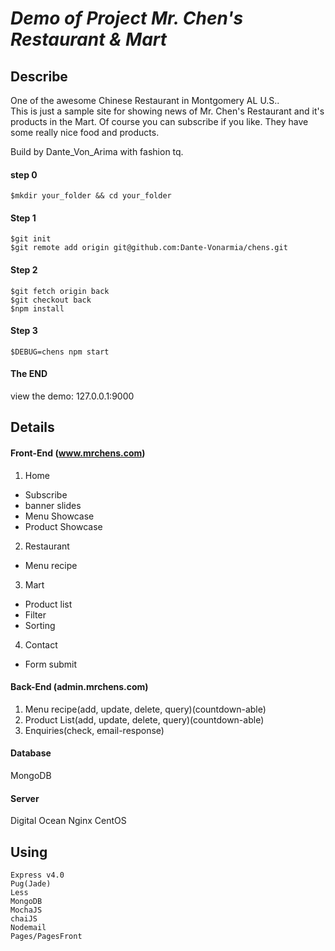 # *Demo of Project Mr. Chen's Restaurant & Mart*  
## Describe
One of the awesome Chinese Restaurant in Montgomery AL U.S..  
This is just a sample site for showing news of Mr. Chen's Restaurant and it's products in the Mart. Of course you can subscribe if you like. They have some really nice food and products.

Build by Dante_Von_Arima with fashion tq.

#### step 0
    $mkdir your_folder && cd your_folder

#### Step 1
    $git init
    $git remote add origin git@github.com:Dante-Vonarmia/chens.git

#### Step 2
    $git fetch origin back
    $git checkout back
    $npm install

#### Step 3
    $DEBUG=chens npm start

#### The END
view the demo: 127.0.0.1:9000


## Details

#### Front-End (www.mrchens.com)
1. Home
- Subscribe
- banner slides
- Menu Showcase
- Product Showcase
2. Restaurant
- Menu recipe
3. Mart
- Product list
- Filter
- Sorting
4. Contact
- Form submit

#### Back-End (admin.mrchens.com)
1. Menu recipe(add, update, delete, query)(countdown-able)
2. Product List(add, update, delete, query)(countdown-able)
3. Enquiries(check, email-response)

#### Database
MongoDB

#### Server
Digital Ocean
Nginx
CentOS

## Using
    Express v4.0
    Pug(Jade)
    Less
    MongoDB
    MochaJS
    chaiJS
    Nodemail
    Pages/PagesFront
